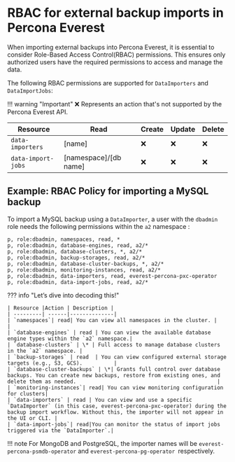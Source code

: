 # RBAC for external backup imports in Percona Everest

When importing external backups into Percona Everest, it is essential to consider Role-Based Access Control(RBAC) permissions. This ensures only authorized users have the required permissions to access and manage the data.


The following RBAC permissions are supported for `DataImporters` and `DataImportJobs`:


!!! warning "Important"
    :x: Represents an action that's not supported by the Percona Everest API.

|**Resource**| **Read**| **Create**| **Update**|**Delete**|
|------------|---------|-----------|-----------|----------|
| `data-importers`|[name]| :x:|:x: | :x:|
| `data-import-jobs`|[namespace]/[db name]| :x:|:x: | :x:|


## Example: RBAC Policy for importing a MySQL backup

To import a MySQL backup using a `DataImporter`, a user with the `dbadmin` role needs the following permissions within the `a2` namespace :

    p, role:dbadmin, namespaces, read, *
    p, role:dbadmin, database-engines, read, a2/*
    p, role:dbadmin, database-clusters, *, a2/*
    p, role:dbadmin, backup-storages, read, a2/*
    p, role:dbadmin, database-cluster-backups, *, a2/*
    p, role:dbadmin, monitoring-instances, read, a2/*
    p, role:dbadmin, data-importers, read, everest-percona-pxc-operator
    p, role:dbadmin, data-import-jobs, read, a2/*


??? info "Let’s dive into decoding this!"

    | Resource |Action | Description |
    | ---------| ------|--------------|
    | `namespaces`| read| You can view all namespaces in the cluster. |                                    |
    | `database-engines` | read | You can view the available database engine types within the `a2` namespace.|
    | `database-clusters` | \* | Full access to manage database clusters in the `a2` namespace. |
    | `backup-storages` | read  | You can view configured external storage targets (e.g., S3, GCS).          |
    | `database-cluster-backups` | \*| Grants full control over database backups. You can create new backups, restore from existing ones, and delete them as needed.                                             |
    | `monitoring-instances`| read| You can view monitoring configuration for clusters|
    | `data-importers` | read | You can view and use a specific `DataImporter` (in this case, everest-percona-pxc-operator) during the backup import workflow. Without this, the importer will not appear in the UI or CLI. |
    | `data-import-jobs`| read|You can monitor the status of import jobs triggered via the `DataImporter`.|

!!! note
    For MongoDB and PostgreSQL, the importer names will be `everest-percona-psmdb-operator` and `everest-percona-pg-operator `respectively.
